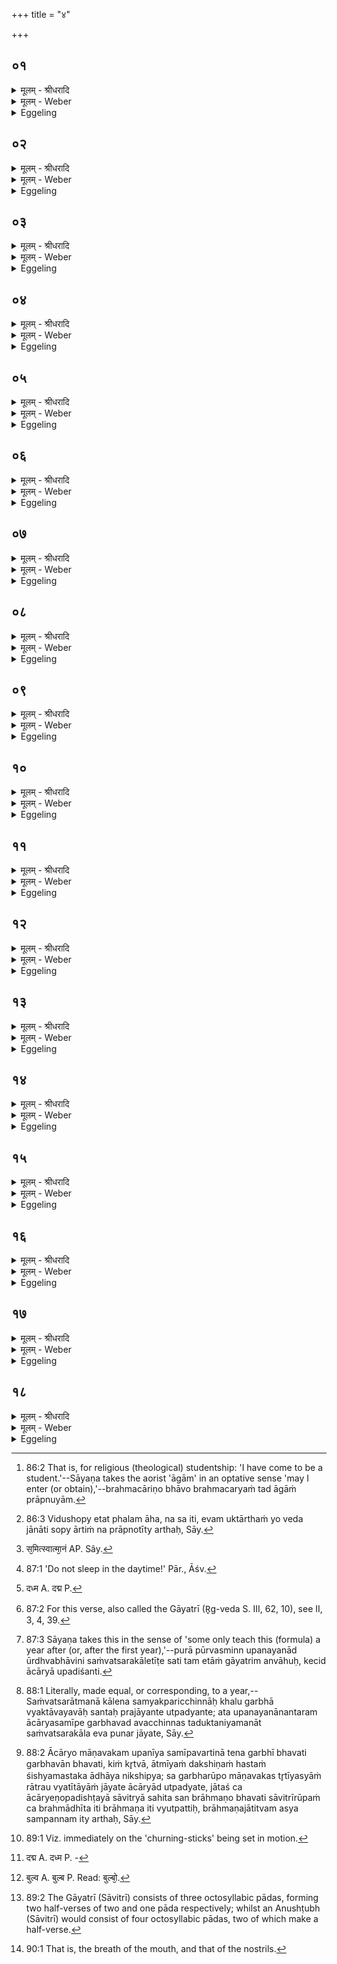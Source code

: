 +++
title = "४"

+++


## ०१
<details><summary>मूलम् - श्रीधरादि</summary>

ब्रह्मच᳘र्य्यमा᳘गामि᳘त्याह॥  
ब्र᳘ह्मण ऽए᳘वैत᳘दात्मा᳘नं नि᳘वेदयति ब्रह्मचार्य्यसानी᳘त्याह ब्र᳘ह्मण ऽए᳘वैत᳘दात्मा᳘नं प᳘रिददात्य᳘थैनमाह को ना᳘मा ऽसी᳘ति प्रजा᳘पतिर्वै कः᳘ प्राजापत्य᳘मे᳘वैनं त᳘त्कृत्वो᳘पनयते॥
</details>

<details><summary>मूलम् - Weber</summary>

ब्रह्मच᳘र्यमा᳘गामि᳘त्याह॥  
ब्र᳘ह्मण एॗवैत᳘दात्मा᳘नं नि᳘वेदयति ब्रह्मचार्य᳘सानी᳘त्याह ब्र᳘ह्मण एॗवैत᳘दात्मा᳘नम् प᳘रिददात्य᳘थैनमाह को ना᳘मासी᳘ति प्रजा᳘पतिर्वै कः᳘ प्राजापत्य᳘मेॗवैनं त᳘त्कृत्वो᳘पनयते॥
</details>

<details><summary>Eggeling</summary>

1. He says, 'I have come for Brahmacarya [^egg_284]:' he thereby reports himself to the Brahman. He says, 'Let me be a Brahmacārin (student):' he thereby makes himself over to the Brahman. He (the teacher) then says, 'What (ka) is thy name?'--now Ka is Prajāpati: he thus initiates him after making him one belonging to Prajāpati.

[^egg_284]: 86:2 That is, for religious (theological) studentship: 'I have come to be a student.'--Sāyaṇa takes the aorist 'āgām' in an optative sense 'may I enter (or obtain),'--brahmacāriṇo bhāvo brahmacaryaṁ tad āgāṁ prāpnuyām.
</details>

## ०२
<details><summary>मूलम् - श्रीधरादि</summary>

(ते᳘ ऽथा) अ᳘थास्य ह᳘स्तं गृह्णाति॥  
(ती᳘) इ᳘न्द्रस्य ब्रह्मचार्य्यस्यग्नि᳘राचार्य्यस्त᳘वाह᳘माचा᳘र्य्यस्त᳘वासावि᳘त्येते वै श्रे᳘ष्ठे ब᳘लिष्ठे देव᳘ते ऽएता᳘भ्यामे᳘वैनᳫँ᳭ श्रे᳘ष्ठाभ्यां ब᳘लिष्ठाभ्यां देव᳘ताभ्याम्प᳘रिददाति त᳘था हास्य ब्रह्मचारी न कां᳘चना᳘र्तिमा᳘र्च्छति न स य᳘ ऽएवं व्वे᳘द॥
</details>

<details><summary>मूलम् - Weber</summary>

अ᳘थास्य ह᳘स्तं गृह्णाति॥  
इ᳘न्द्रस्य ब्रह्मचार्य᳘स्यग्नि᳘राचार्य᳘स्त᳘वाह᳘माचार्य᳘स्त᳘वासावि᳘त्येते वै श्रे᳘ष्ठे ब᳘लिष्ठे देव᳘ते एता᳘भ्यामेॗवैनं श्रे᳘ष्ठाभ्याम् ब᳘लिष्ठाभ्यां देव᳘ताभ्याम् प᳘रिददाति त᳘था हास्य ब्रह्मचारी न कां᳘ चना᳘र्तिमा᳘र्छति न स य᳘एवं वे᳘द॥
</details>

<details><summary>Eggeling</summary>

2. He then takes his (right) hand with, 'Indra's disciple thou art; Agni is thy teacher, I am thy teacher, O N.N.!'--now these are two most high and most powerful deities: it is to these two most high and most powerful deities he commits him; and thus his disciple suffers no harm of any kind, nor does he who knows this [^egg_285].

[^egg_285]: 86:3 Vidushopy etat phalam āha, na sa iti, evam uktārthaṁ yo veda jānāti sopy ārtiṁ na prāpnotīty arthaḥ, Sāy.
</details>

## ०३
<details><summary>मूलम् - श्रीधरादि</summary>

(दा) अ᳘थैनम्भूते᳘भ्यः प᳘रिददाति॥  
प्रजा᳘पतये त्वा प᳘रिददामि देवा᳘य त्वा सवित्रे प᳘रिददामी᳘त्येते वै श्रे᳘ष्ठे व्व᳘र्षिष्ठे देव᳘ते ऽएता᳘भ्यामे᳘वैनᳫँ᳭ श्रे᳘ष्ठाभ्यां व्व᳘र्षिष्ठाभ्यां देव᳘ताभ्याम्प᳘रिददाति त᳘था हास्य ब्रह्मचारी न कां᳘चना᳘र्तिमा᳘र्च्छति न स य᳘ ऽएवं व्वे᳘द॥
</details>

<details><summary>मूलम् - Weber</summary>

अ᳘थैनम् भूते᳘भ्यः प᳘रिददाति॥  
प्रजा᳘पतये त्वा प᳘रिददामि देवा᳘य त्वा सवित्रे प᳘रिददामी᳘त्येते वै श्रे᳘ष्ठे व᳘र्षिष्ठे देव᳘ते एता᳘भ्यामेॗवैनं श्रे᳘ष्ठाभ्यां व᳘र्षिष्ठाभ्यां देव᳘ताभ्याम् प᳘रिददाति त᳘था हास्य ब्रह्मचारी न कां᳘ चना᳘र्तिमार्छति न स य᳘ एवं वे᳘द॥
</details>

<details><summary>Eggeling</summary>

3. He then commits him to the beings:--'To Prajāpati I commit thee, to the god Savitr̥ I commit thee;'--now these are two most high and most important deities: it is to these two most high and most important deities he commits him; and thus his disciple suffers no harm of any kind, nor does he who knows this.
</details>

## ०४
<details><summary>मूलम् - श्रीधरादि</summary>

(दा) अद्भ्यस्त्वौ᳘षधीभ्यः प᳘रिददामी᳘ति॥  
त᳘देनमद्भ्यश्चौ᳘षधीभ्यश्च प᳘रिददाति द्या᳘वापृथिवी᳘भ्यां त्वा प᳘रिददामी᳘ति त᳘देनमाभ्यां द्या᳘वापृथिवी᳘भ्यां प᳘रिददाति य᳘योरिदᳫँ᳭ स᳘र्व्वम᳘धि व्वि᳘श्वेभ्यस्त्वा भूते᳘भ्यः प᳘रिददाम्य᳘रिष्ट्या ऽइ᳘ति त᳘देनᳫँ᳭ स᳘र्व्वेभ्यो भूते᳘भ्यः प᳘रिददात्य᳘रिष्ट्यै त᳘था हास्य ब्रह्मचारी न कां᳘चना᳘र्तिमा᳘र्च्छति न स य᳘ ऽएवं व्वे᳘द॥ शतम् ५८००॥
</details>

<details><summary>मूलम् - Weber</summary>

अद्भ्यस्त्वौ᳘षधीभ्यः प᳘रिददामी᳘ति॥  
त᳘देनमद्भ्यश्चौ᳘षधिभ्यश्च प᳘रिददाति द्या᳘वापृथिवी᳘भ्यां त्वा प᳘रिददामी᳘ति त᳘देनमाभ्यां द्या᳘वापृथिवी᳘भ्याम् प᳘रिददाति य᳘योरिदᳫं स᳘र्वम᳘धि वि᳘श्वेभ्यस्त्वा भूते᳘भ्यः परिददाम्यरिष्ट्या इ᳘ति त᳘देनᳫं स᳘र्वेभ्यो भूते᳘भ्यः प᳘रिददात्य᳘रिष्ट्यै त᳘था हास्य ब्रह्मचारी न कां᳘ चना᳘र्तिमा᳘र्छति न स य᳘ एवं वे᳘द॥
</details>

<details><summary>Eggeling</summary>

4. 'To the waters, to the plants I commit thee,'--he thus commits him to the waters and plants.--'To Heaven and Earth I commit thee,'--he thus commits him to these two, heaven and earth, within which all this universe is contained.--'To all beings I commit thee for security from injury,'--he thus commits him to all beings for security from injury; and thus his disciple suffers no harm of any kind, nor does he who knows this.
</details>

## ०५
<details><summary>मूलम् - श्रीधरादि</summary>

ब्रह्मचा᳘र्य्यसी᳘त्याह[[!!]]॥  
ब्र᳘ह्मण ऽए᳘वैनं तत्प᳘रिददात्य᳘पो ऽशाने᳘त्यमृ᳘तं वा ऽआ᳘पो ऽमृ᳘तमशाने᳘त्ये᳘वैनं त᳘दाह क᳘र्म्म कुर्व्वि᳘ति व्वी᳘र्य्यं[[!!]] वै क᳘र्म्म व्वी᳘र्य्यं[[!!]] कुर्व्वि᳘त्ये᳘वैनं त᳘दाह समि᳘धमा᳘धेही᳘ति स᳘मिन्त्स्वात्मा᳘नं ते᳘जसा ब्रह्मवर्च्चसेने᳘त्ये᳘वैनं तदाह मा᳘ शुषुप्था ऽइ᳘ति मा᳘ मृथा ऽइ᳘त्ये᳘वैनं त᳘दाहा᳘पो ऽशाने᳘त्यमृ᳘तं वा ऽआ᳘पो ऽमृ᳘तमशाने᳘त्ये᳘वैनं त᳘दाह त᳘देनमुभय᳘तो ऽमृ᳘तेन प᳘रिगृह्णाति त᳘था हास्य ब्रह्मचारी न कां᳘चना᳘र्तिमा᳘र्च्छति न स य᳘ ऽएवं व्वे᳘द॥
</details>

<details><summary>मूलम् - Weber</summary>

ब्रह्मचार्य᳘सी᳘त्याह॥  
ब्र᳘ह्मण एॗवैनं तत्प᳘रिददात्यॗपोऽशा ने᳘त्यमृ᳘तं वा आ᳘पोऽमृ᳘तमशाने᳘त्येॗवैनं त᳘दाह क᳘र्म कुर्वि᳘ति वीर्यं᳘ वै क᳘र्म वीर्यं᳘ कुर्वि᳘त्येॗवैनं त᳘दाह समि᳘धमा᳘धेही᳘ति स᳘मिन्त्स्वात्मा᳘नं [^wbr_1] ते᳘जसा ब्रह्मवर्चसेने᳘त्येॗवैनं तदाह मा᳘ शुषुप्था इ᳘ति मा᳘ मृथा इ᳘त्येॗवैनं त᳘दाहाॗपोऽशाने᳘त्यमृ᳘तं वा आ᳘पोऽमृ᳘तमशाने᳘त्येॗवैनं त᳘दाह त᳘देनमुभय᳘तोऽमृ᳘तेन प᳘रिगृह्णाति त᳘था हास्य ब्रह्मचारी न कां᳘ चना᳘र्तिमा᳘र्छति न स य᳘ एवं वे᳘द॥  

[^wbr_1]: स᳘मित्स्वात्मा᳘नं AP. Sây.
</details>

<details><summary>Eggeling</summary>

5. 'Thou art a Brahmacārin,' he says, and thus commits him to the Brahman;--'sip water!'--water, doubtless, means ambrosia: 'sip ambrosia' is thus what he tells him;--'do thy work!'--work, doubtless, means vigour: 'exert vigour' is thus what he tells him;--'put on fuel!'--'enkindle thy mind with fire, with holy lustre!' is what he thereby tells him;--'do not sleep [^egg_286]!'--'do not die' is what he thereby says to him;--'sip water!'--water means ambrosia: 'sip ambrosia' is what he thus tells him. He thus encloses him on both sides with ambrosia (the drink of immortality), and thus the Brahmacārin suffers no harm of any kind, nor does he who knows this.

[^egg_286]: 87:1 'Do not sleep in the daytime!' Pār., Āśv.
</details>

## ०६
<details><summary>मूलम् - श्रीधरादि</summary>

(दा) अ᳘थास्मै सावित्रीम᳘न्वाह॥  
ता᳘ᳫँ᳘ ह स्मैता᳘म्पुरा᳘ संवत्सरे᳘ ऽन्वाहुः संवत्सर᳘सम्मिता वै ग᳘र्भाः प्र᳘जायन्ते जात᳘ ऽए᳘वास्मिँस्तद्वा᳘चं दध्म ऽइति[[!!]]॥
</details>

<details><summary>मूलम् - Weber</summary>

अ᳘थास्मै सावित्रीम᳘न्वाह॥  
ता᳘ᳫं᳘ ह स्मैता᳘म् पुरा᳘ संवत्सरे᳘ऽन्वाहुः संवत्सर᳘सम्मिता वै ग᳘र्भाः प्र᳘जायन्ते जात᳘ एॗवास्मिंस्तद्वा᳘चं दध्म [^wbr_2] इ᳘ति॥  

[^wbr_2]: दध्म A. दद्म P.
</details>

<details><summary>Eggeling</summary>

6. He then recites to him (teaches him) the Sāvitrī [^egg_287];--formerly, indeed, they taught this (verse) at the end of a year [^egg_288], thinking, 'Children, indeed, are

[^egg_287]: 87:2 For this verse, also called the Gāyatrī (R̥g-veda S. III, 62, 10), see II, 3, 4, 39.

[^egg_288]: 87:3 Sāyaṇa takes this in the sense of 'some only teach this (formula) a year after (or, after the first year),'--purā pūrvasminn upanayanād ūrdhvabhāvini saṁvatsarakāletīṭe sati tam etāṁ gāyatrim anvāhuḥ, kecid ācāryā upadiśanti.

born after being fashioned for a year [^egg_289]: thus we lay speech (voice) into this one as soon as he has been born.'

[^egg_289]: 88:1 Literally, made equal, or corresponding, to a year,--Saṁvatsarātmanā kālena samyakparicchinnāḥ khalu garbhā vyaktāvayavāḥ santaḥ prajāyante utpadyante; ata upanayanānantaram ācāryasamīpe garbhavad avacchinnas taduktaniyamanāt saṁvatsarakāla eva punar jāyate, Sāy.
</details>

## ०७
<details><summary>मूलम् - श्रीधरादि</summary>

(त्य᳘) अ᳘थ षट्सु मा᳘सेषु॥  
षड्वा᳘ ऽऋत᳘वः संवत्सर᳘स्य संवत्सर᳘सम्मिता वै ग᳘र्भाः प्र᳘जायन्ते जात᳘ ऽए᳘वास्मिँस्तद्वा᳘चं दध्म ऽइति[[!!]]॥
</details>

<details><summary>मूलम् - Weber</summary>

अ᳘थ षट्सु मा᳘सेषु॥  
षड्वा᳘ ऋत᳘वः संवत्सर᳘स्य संवत्सर᳘सम्मिता वै ग᳘र्भाः प्र᳘जायन्ते जात᳘ एॗवास्मिंस्तद्वा᳘चं दध्म इ᳘ति॥
</details>

<details><summary>Eggeling</summary>

7. Or after six months, thinking, 'There are six seasons in the year, and children are born after being fashioned for a year: we thus lay speech into this one as soon as he has been born.'
</details>

## ०८
<details><summary>मूलम् - श्रीधरादि</summary>

(त्य᳘) अ᳘थ चतुर्व्विᳫँ᳭शत्यहे[[!!]]॥  
च᳘तुर्व्विᳫँ᳭शतिर्व्वै᳘ संवत्सर᳘स्यार्द्धमासाः᳘ संवत्सर᳘सम्मिता वै ग᳘र्भाः प्र᳘जायन्ते जात᳘ ऽए᳘वास्मिँस्तद्वा᳘चं दध्म ऽइति[[!!]]॥
</details>

<details><summary>मूलम् - Weber</summary>

अ᳘थ चतुर्विंशत्यहे᳟॥  
च᳘तुर्विंशतिर्वै᳘ संवत्सर᳘स्यार्धमासाः᳘ संवत्सर᳘सम्मिता वै ग᳘र्भाः प्र᳘जायन्ते जात᳘ एॗवास्मिंस्तद्वा᳘चं दध्म इ᳘ति॥
</details>

<details><summary>Eggeling</summary>

8. Or after twenty-four days, thinking, 'There are twenty-four half-months in the year, and children are born when fashioned for a year: we thus lay speech into this one as soon as he has been born.'
</details>

## ०९
<details><summary>मूलम् - श्रीधरादि</summary>

(त्य᳘) अ᳘थ द्वा᳘दशाहे[[!!]]॥  
द्वा᳘दश वै मा᳘साः संवत्सर᳘स्य संवत्सर᳘सम्मिता वै ग᳘र्भाः प्र᳘जायन्ते जात᳘ ऽए᳘वास्मिँस्तद्वा᳘चं दध्म ऽइति॥
</details>

<details><summary>मूलम् - Weber</summary>

अ᳘थ द्वादशाहे᳟॥  
द्वा᳘दश वै मा᳘साः संवत्सर᳘स्य संवत्सर᳘सम्॥
</details>

<details><summary>Eggeling</summary>

9. Or after twelve days, thinking, 'There are twelve months in the year, and children are born when fashioned for a year: we thus lay speech into this one as soon as he has been born.'
</details>

## १०
<details><summary>मूलम् - श्रीधरादि</summary>

(त्य᳘) अ᳘थ षडहे[[!!]]॥  
षड्वा᳘ ऽऋत᳘वः संवत्सर᳘स्य संवत्सर᳘सम्मिता वै ग᳘र्भाः प्र᳘जायन्ते जात᳘ ऽए᳘वास्मिँस्तद्वा᳘चं दध्म ऽइति॥
</details>

<details><summary>मूलम् - Weber</summary>

अ᳘थ षडहे᳟॥  
षद्वा᳘ ऋत᳘वः संवत्सर᳘स्य संवत्सर᳘सं॥
</details>

<details><summary>Eggeling</summary>

10. Or after six days, thinking, 'There are six seasons in the year, and children are born when fashioned for a year: we thus lay speech into this one as soon as he has been born.'
</details>

## ११
<details><summary>मूलम् - श्रीधरादि</summary>

(त्य᳘) अ᳘थ त्र्यहे[[!!]]॥  
त्र᳘यो वा᳘ ऽऋत᳘वः संवत्सर᳘स्य संवत्सर᳘सम्मिता वै ग᳘र्भाः प्र᳘जायन्ते जात᳘ ऽए᳘वास्मिँस्तद्वा᳘चं दध्म ऽइति॥
</details>

<details><summary>मूलम् - Weber</summary>

अ᳘थ त्र्यहे᳟॥  
त्र᳘यो वा᳘ ऋत᳘वः संवत्सर᳘स्य संवत्सर᳘सं॥
</details>

<details><summary>Eggeling</summary>

11. Or after three days, thinking, 'There are three seasons in the year, and children are born when fashioned for a year: we thus lay speech into this one as soon as he has been born.'
</details>

## १२
<details><summary>मूलम् - श्रीधरादि</summary>

तद᳘पि श्लो᳘कं गायन्ति॥  
(न्त्या) आचा᳘र्य्यो गर्भी᳘ भवति ह᳘स्तमाधा᳘य द᳘क्षिणम्। तृती᳘यस्याᳫँ᳭ स᳘ जायते सावित्र्या᳘ सह᳘ ब्राह्मण ऽइ᳘ति सद्यो᳘ ह त्वाव᳘ ब्राह्मणाया᳘नुब्रूयादाग्नेयो वै᳘ ब्राह्मणः᳘ सद्यो वा᳘ ऽअग्नि᳘र्ज्जायते त᳘स्मात्सद्य᳘ ऽएव᳘ ब्राह्मणाया᳘नुब्रूयात्॥
</details>

<details><summary>मूलम् - Weber</summary>

तद᳘पि श्लो᳘कं गायन्ति॥  
आचाॗर्यो गर्भी᳘ भवति ह᳘स्तमाधा᳘य द᳘क्षिणम्॥  
तृती᳘यस्याᳫं स᳘ जायते सावित्र्या᳘ सह᳘ ब्राह्मण इ᳘ति सद्यो᳘ ह त्वाव᳘ ब्राह्मणाया᳘नुब्रूयादाग्नेयो वै᳘ ब्राह्मणः᳘ सद्यो वा᳘ अग्नि᳘र्जायते त᳘स्मात्सद्य᳘ एव᳘ ब्राह्मणाया᳘नुब्रूयात्॥
</details>

<details><summary>Eggeling</summary>

12. Concerning this they also sing the verse,--'By laying his right hand on (the pupil), the teacher becomes pregnant (with him): in the third (night) he is born as a Brāhmaṇa with the Sāvitrī [^egg_290].' Let him,

[^egg_290]: 88:2 Ācāryo māṇavakam upanīya samīpavartinā tena garbhī bhavati garbhavān bhavati, kiṁ kr̥tvā, ātmīyaṁ dakshiṇaṁ hastaṁ śishyamastaka  ādhāya nikshipya; sa garbharūpo māṇavakas tr̥tīyasyāṁ rātrau vyatītāyāṁ jāyate ācāryād utpadyate, jātaś ca ācāryeṇopadishṭayā sāvitryā sahita san brāhmaṇo bhavati sāvitrīrūpaṁ ca brahmādhīta iti brāhmaṇa iti vyutpattiḥ, brāhmaṇajātitvam asya sampannam ity arthaḥ, Sāy.

however, teach a Brāhmaṇa (the Sāvitrī) at once, for the Brāhmaṇa belongs to Agni, and Agni is born at once [^egg_291]: therefore, he should teach the Brāhmaṇa at once.

[^egg_291]: 89:1 Viz. immediately on the 'churning-sticks' being set in motion.
</details>

## १३
<details><summary>मूलम् - श्रीधरादि</summary>

(त्ता᳘ᳫँ᳘) ता᳘ᳫँ᳘ हैतामे᳘के॥  
सावित्री᳘मनुष्टु᳘भम᳘न्वाहुर्व्वाग्वा᳘ ऽअनुष्टुप्त᳘दस्मिन्वा᳘चं दध्म ऽइ᳘ति न त᳘था कुर्य्याद्यो᳘ हैनं त᳘त्र ब्रूयादा न्वा᳘ ऽअय᳘मस्य व्वा᳘चमदित मू᳘को भव्विष्यती᳘तीश्वरो᳘ ह त᳘थैव᳘ स्यात्त᳘स्मादेतां᳘ गायत्री᳘मेव᳘ सावित्रीम᳘नुब्रूयात्॥
</details>

<details><summary>मूलम् - Weber</summary>

ता᳘ᳫं᳘ हैतामे᳘के॥  
सावित्री᳘मनुष्टु᳘भम᳘न्वाहुर्वाग्वा᳘ अनुष्टुप्त᳘दस्मिन्वा᳘चं दध्म [^wbr_3] इ᳘ति न त᳘था कुर्याद्यो᳘ हैनं त᳘त्र ब्रूयादा न्वा᳘ अय᳘मस्य वा᳘चमदित मू᳘को भविष्यती᳘तीश्वरो᳘ ह त᳘थैव᳘ स्यात्त᳘स्मादेतां᳘ गायत्री᳘मेव᳘ सावित्रीम᳘नुब्रूयात्॥  

[^wbr_3]: दद्म A. दध्म P. -
</details>

<details><summary>Eggeling</summary>

13. Now some teach an Anushṭubh Sāvitrī, saying, 'The Anushṭubh is speech: we thus lay speech into him.' But let him not do so; for if, in that case, any one were to say of him, 'Surely, this (student) has taken away his (the teacher's) speech: he will become dumb;' then that would indeed be likely to come to pass: let him therefore teach him that Gāyatrī Sāvitrī.
</details>

## १४
<details><summary>मूलम् - श्रीधरादि</summary>

(द᳘) अ᳘थ है᳘के दक्षिणतः[[!!]]॥  
(स्ति᳘) ति᳘ष्ठते वा᳘ ऽऽसीनाय वा᳘ ऽन्वाहुर्न्न त᳘था कुर्य्याद्यो᳘ हैनं त᳘त्र ब्रूयाद्बुल्बं न्वा᳘ ऽअय᳘मिम᳘मजीजनत[[!!]] बुल्बो᳘ भविष्यती᳘तीश्वरो᳘ ह त᳘थैव᳘ स्यात्त᳘स्मात्पुर᳘स्तादेव᳘ प्रती᳘चे समी᳘क्षमाणाया᳘नुब्रूयात्॥
</details>

<details><summary>मूलम् - Weber</summary>

अ᳘थ है᳘के दक्षिणतः᳟॥  
ति᳘ष्ठते वा᳘सीनाय वा᳘न्वाहुर्न त᳘था कुर्याद्यो᳘ हैनं त᳘त्र ब्रूयाद्बुल्बं [^wbr_4] न्वा᳘ अय᳘मिमम᳘जीजनत बुल्बो भविष्यती᳘तीश्वरो᳘ ह त᳘थैव᳘ स्यात्त᳘स्मात्पुर᳘स्तादेव᳘ प्रती᳘चे समी᳘क्षमाणाया᳘नुब्रूयात्॥  

[^wbr_4]: बुल्व A. बुल्ब P. Read: बुल्बो᳘.
</details>

<details><summary>Eggeling</summary>

14. And some recite it to him while he (the student) is standing or sitting on (the teacher's) right side; but let him not do this; for if, in that case, any one were to say of him, 'Surely, this (teacher) has born this (student) sideways, he will become averse to him;' then that would indeed be likely to come to pass: let him therefore recite it in a forward (easterly) direction to (the student) looking at him towards the west.
</details>

## १५
<details><summary>मूलम् - श्रीधरादि</summary>

(त्तां) ताम्वै᳘ पच्छो᳘ ऽन्वाह॥  
त्र᳘यो वै᳘ प्राणाः᳘ प्राण᳘ ऽउदानो᳘ व्व्यानस्ता᳘ने᳘वास्मिँस्त᳘द्दधात्य᳘थार्द्धर्च्चशो द्वौ वा᳘ ऽइमौ᳘ प्राणौ᳘ प्राणोदाना᳘वेव᳘ प्राणोदाना᳘वे᳘वास्मिँस्त᳘द्दधात्य᳘थ कृत्स्नामे᳘को वा᳘ ऽअयं᳘ प्राणः᳘ कृत्स्न᳘ ऽएव᳘ प्राण᳘मे᳘वास्मिँस्त᳘त्कृत्स्नं᳘ दधाति॥
</details>

<details><summary>मूलम् - Weber</summary>

तां वै᳘ पछो᳘ऽन्वाह॥  
त्र᳘यो वै᳘ प्राणाः᳘ प्राण᳘ उदानो᳘ व्यानस्ता᳘नेॗवास्मिंस्त᳘द्दधात्य᳘थार्धर्चशो द्वौ वा᳘ इमौ᳘ प्राणौ᳘ प्राणोदाना᳘वेव᳘ प्राणोदाना᳘वेॗवास्मिंस्त᳘द्दधात्य᳘थ कृत्स्नामे᳘को वा᳘ अय᳘म् प्राणः᳘ कृत्स्न᳘ एव᳘ प्राण᳘मेॗवास्मिंस्त᳘त्कृत्स्नं᳘ दधाति॥
</details>

<details><summary>Eggeling</summary>

15. He (first) recites it by pādas [^egg_292]: there being three breathings, the out-breathing, the up-breathing and the through-breathing; it is these he thus lays into him;--then by half-verses: there being these

[^egg_292]: 89:2 The Gāyatrī (Sāvitrī) consists of three octosyllabic pādas, forming two half-verses of two and one pāda respectively; whilst an Anushṭubh (Sāvitrī) would consist of four octosyllabic pādas, two of which make a half-verse.

two (principal) breathings, the out-breathing and the up-breathing [^egg_293], it is the out-breathing and the up-breathing he thus lays into him;--then the whole (verse): there being this one vital air (in man), he thus lays the whole vital air into the whole of him.

[^egg_293]: 90:1 That is, the breath of the mouth, and that of the nostrils.
</details>

## १६
<details><summary>मूलम् - श्रीधरादि</summary>

त᳘दाहुः॥  
(र्न᳘) न᳘ ब्रह्मणं᳘ ब्रह्मच᳘र्य्यमुपनी᳘य मिथुनं᳘ चरेद्ग᳘र्भो वा᳘ ऽएष᳘ भवति यो᳘ ब्रह्मच᳘र्य्यमुपै᳘ति ने᳘दिमं᳘ ब्रह्मणं व्वि᳘षिक्ताद्रे᳘तसो जन᳘यानी᳘ति॥
</details>

<details><summary>मूलम् - Weber</summary>

त᳘दाहुः॥  
न᳘ ब्रह्मण᳘म् ब्रह्मच᳘र्यमुपनी᳘य मिथुनं᳘ चरेद्ग᳘र्भो वा᳘ एष᳘ भवति यो᳘ ब्रह्मच᳘र्यमुपै᳘ति ने᳘दिम᳘म् ब्रह्मणं वि᳘षिक्ताद्रे᳘तसो जन᳘यानी᳘ति॥
</details>

<details><summary>Eggeling</summary>

16. As to this they say, 'When one has admitted a Brāhmaṇa to a term of studentship, he should not carry on sexual intercourse, lest he should generate this Brāhmaṇa from shed seed; for, indeed, he who enters on a term of studentship becomes an embryo.'
</details>

## १७
<details><summary>मूलम् - श्रीधरादि</summary>

त᳘दु वा᳘ ऽआहुः॥  
का᳘ममेव᳘ चरेद्द्व᳘य्यो वा᳘ ऽइमाः᳘ प्रजा दै᳘व्यश्चैव᳘ मानुष्यश्च[[!!]] ता वा᳘ ऽइमा᳘ मनुष्यः[[!!]] प्रजाः᳘ प्रज᳘ननात्प्र᳘जायंते च्छं᳘दाᳫँ᳭सि वै दै᳘व्यः प्रजास्ता᳘नि मुखतो᳘ जनयते त᳘त ऽएतं᳘ जनयते त᳘स्मादु का᳘ममेव᳘ चरेत्॥
</details>

<details><summary>मूलम् - Weber</summary>

त᳘दु वा᳘ आहुः॥  
का᳘ममेव᳘ चरेद्द्वॗय्यो वा᳘ इमाः᳘ प्रजा दै᳘व्यश्चैव᳘ मनुष्य᳘श्च ता वा᳘ इमा᳘ मनुष्यः᳘ प्रजाः᳘ प्रज᳘ननात्प्र᳘जायन्ते छ᳘न्दांसि वै दै᳘व्यः प्रजास्ता᳘नि मुखतो᳘ जनयते त᳘त एतं᳘ जनयते त᳘स्मादु का᳘ममेव᳘ चरेत्॥
</details>

<details><summary>Eggeling</summary>

17. And concerning this they also say, 'He may nevertheless do so, if he chooses; for these creatures are of two kinds, divine and human,--these human creatures are born from the womb, and the divine creatures, being the metres (verses of scripture), are born from the month: it is therefrom he (the teacher) produces him, and therefore he may do so (have intercourse) if he chooses.'
</details>

## १८
<details><summary>मूलम् - श्रीधरादि</summary>

(त्त᳘) त᳘दाहुः॥  
(र्न᳘) न᳘ ब्रह्मचारी सन्म᳘ध्वश्नीयादो᳘षधीनां वा᳘ ऽएष᳘ परमो र᳘सो यन्म᳘धु ने᳘दन्नाद्यस्या᳘न्तं ग᳘च्छानीत्य᳘थ ह स्माह श्वेत᳘केतुरारुणेयो᳘ ब्रह्मचारी सन्म᳘ध्वश्नँ᳘स्त्रय्यै वा᳘ ऽएत᳘द्विद्या᳘यै शिष्टं यन्म᳘धु स तु र᳘सो य᳘स्येदृ᳘क्छिष्टमि᳘ति यथा᳘ ह वा ऽऋ᳘चं वा य᳘जुर्वा सा᳘म वा ऽभिव्याह᳘रेत्तादृक्तद्य᳘ ऽएवं᳘ व्विद्वा᳘न्ब्रह्मचारी सन्म᳘ध्वश्ना᳘ति त᳘स्मादु का᳘ममे᳘वाश्नीयात्॥
</details>
<details><summary>मूलम् - Weber</summary>

त᳘दाहुः॥  
न᳘ ब्रह्मचारी सन्म᳘ध्वश्नीयादो᳘षधीनां वा᳘ एष᳘ परमो र᳘सो यन्म᳘धु ने᳘दन्नाद्यस्या᳘न्तं ग᳘छानीत्य᳘थ ह स्माह श्वेत᳘केतुरारुणेयो᳘ ब्रह्मचारी सन्म᳘ध्वश्न᳘ᳫं᳘स्त्रय्यै वा᳘ एत᳘द्विद्या᳘यै शिष्टं यन्म᳘धु स तु र᳘सो य᳘स्येदृ᳘क्शिष्टमि᳘ति यथा᳘ ह वा ऋ᳘चं वा य᳘जुर्वा सा᳘म वाभिव्याह᳘रेत्तादृक्तद्य᳘ एवं᳘ विद्वा᳘न्ब्रह्मचारी सन्म᳘ध्वश्ना᳘ति त᳘स्मादु का᳘ममेॗवाश्नीयात्॥
</details>
<details><summary>Eggeling</summary>

18. And they also say, 'He who is a Brahmacārin should not eat honey, lest he should reach the end of food, for honey, doubtless, is the utmost (supreme) essence of plants.' But Śvetaketu Āruṇeya, when eating honey, whilst he was a student, said, 'This honey, in truth, is the remainder (essential part) of the triple science (the Vedas), and he, indeed, who has such a remainder, is an essence.' And, indeed, if a Brahmacārin, knowing this, eats honey, it is just as if he were to utter either a R̥k-verse, or Yajus-formula, or a Sāman-tune: let him therefore eat freely of it.
</details>

